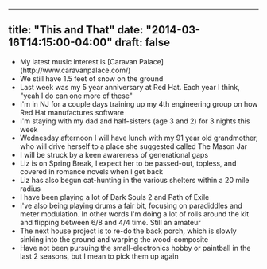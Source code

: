
---
title: "This and That"
date: "2014-03-16T14:15:00-04:00"
draft: false
---

<ul>
  <li>My latest music interest is [Caravan Palace](http://www.caravanpalace.com/)</li>
  <li>We still have 1.5 feet of snow on the ground</li>
  <li>Last week was my 5 year anniversary at Red Hat. Each year I think, "yeah I do can one more of these"</li>
  <li>I'm in NJ for a couple days training up my 4th engineering group on how Red Hat manufactures software</li>
  <li>I'm staying with my dad and half-sisters (age 3 and 2) for 3 nights this week</li>
  <li>Wednesday afternoon I will have lunch with my 91 year old grandmother, who will drive herself to a place she suggested called The Mason Jar</li>
  <li>I will be struck by a keen awareness of generational gaps</li>
  <li>Liz is on Spring Break, I expect her to be passed-out, topless, and covered in romance novels when I get back</li>
  <li>Liz has also begun cat-hunting in the various shelters within a 20 mile radius</li>
  <li>I have been playing a lot of Dark Souls 2 and Path of Exile</li>
  <li>I've also being playing drums a fair bit, focusing on paradiddles and meter modulation. In other words I'm doing a lot of rolls around the kit and flipping between 6/8 and 4/4 time. Still an amateur</li>
  <li>The next house project is to re-do the back porch, which is slowly sinking into the ground and warping the wood-composite</li>
  <li>Have not been pursuing the small-electronics hobby or paintball in the last 2 seasons, but I mean to pick them up again</li>
</ul>
